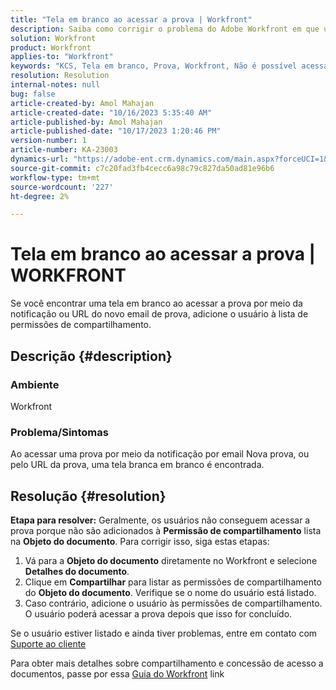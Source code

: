 ```yaml
---
title: "Tela em branco ao acessar a prova | Workfront"
description: Saiba como corrigir o problema do Adobe Workfront em que uma tela em branco é exibida ao acessar a prova. Adicionar usuário à lista de permissões de compartilhamento.
solution: Workfront
product: Workfront
applies-to: "Workfront"
keywords: "KCS, Tela em branco, Prova, Workfront, Não é possível acessar a prova, Tela em branco para provas"
resolution: Resolution
internal-notes: null
bug: false
article-created-by: Amol Mahajan
article-created-date: "10/16/2023 5:35:40 AM"
article-published-by: Amol Mahajan
article-published-date: "10/17/2023 1:20:46 PM"
version-number: 1
article-number: KA-23003
dynamics-url: "https://adobe-ent.crm.dynamics.com/main.aspx?forceUCI=1&pagetype=entityrecord&etn=knowledgearticle&id=c774cfd4-e56b-ee11-8df0-6045bd006239"
source-git-commit: c7c20fad3fb4cecc6a98c79c827da50ad81e96b6
workflow-type: tm+mt
source-wordcount: '227'
ht-degree: 2%

---
```


# Tela em branco ao acessar a prova | WORKFRONT


Se você encontrar uma tela em branco ao acessar a prova por meio da notificação ou URL do novo email de prova, adicione o usuário à lista de permissões de compartilhamento.

## Descrição {#description}


### <b>Ambiente</b>

Workfront



### <b>Problema/Sintomas</b>

Ao acessar uma prova por meio da notificação por email Nova prova, ou pelo URL da prova, uma tela branca em branco é encontrada.


## Resolução {#resolution}

<b>Etapa para resolver:</b>
Geralmente, os usuários não conseguem acessar a prova porque não são adicionados à <b>Permissão de compartilhamento</b> lista na <b>Objeto do documento</b>. Para corrigir isso, siga estas etapas:

1. Vá para a <b>Objeto do documento</b> diretamente no Workfront e selecione <b>Detalhes do documento</b>.
2. Clique em <b>Compartilhar</b> para listar as permissões de compartilhamento do <b>Objeto do documento</b>. Verifique se o nome do usuário está listado.
3. Caso contrário, adicione o usuário às permissões de compartilhamento. O usuário poderá acessar a prova depois que isso for concluído.




Se o usuário estiver listado e ainda tiver problemas, entre em contato com [Suporte ao cliente](https://experienceleague.adobe.com/docs/workfront/using/basics/tips-tricks-for-basics/contact-customer-support.html)



Para obter mais detalhes sobre compartilhamento e concessão de acesso a documentos, passe por essa [Guia do Workfront](https://experienceleague.adobe.com/docs/workfront/using/basics/grant-request-object-permissions/document-permissions.html) link
